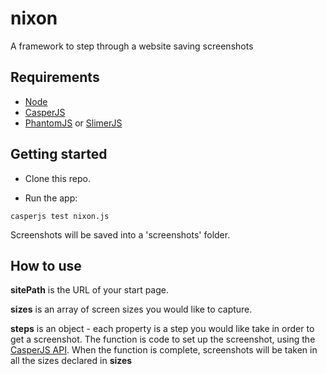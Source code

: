 # nixon

A framework to step through a website saving screenshots

## Requirements

* [Node](http://nodejs.org)
* [CasperJS](http://casperjs.org)
* [PhantomJS](http://phantomjs.org) or [SlimerJS](http://slimerjs.org)

## Getting started

* Clone this repo.

* Run the app:


```
casperjs test nixon.js
```

Screenshots will be saved into a 'screenshots' folder.

## How to use

**sitePath** is the URL of your start page.

**sizes** is an array of screen sizes you would like to capture.

**steps** is an object - each property is a step you would like take in order to get a screenshot. The function is code to set up the screenshot, using the [CasperJS API](http://docs.casperjs.org/en/latest/). When the function is complete, screenshots will be taken in all the sizes declared in **sizes**



